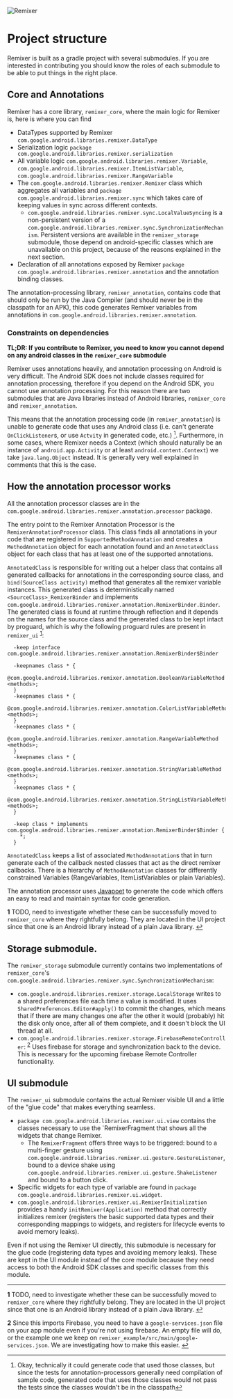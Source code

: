 ![Remixer](https://cdn.rawgit.com/material-foundation/material-remixer/master/docs/assets/lockup_remixer_icon_horizontal_dark_small.svg)

# Project structure

Remixer is built as a gradle project with several submodules. If you are interested in contributing you should know the roles of each submodule to be able to put things in the right place.

## Core and Annotations

Remixer has a core library, `remixer_core`, where the main logic for Remixer is, here is where you can find
- DataTypes supported by Remixer `com.google.android.libraries.remixer.DataType`
- Serialization logic `package com.google.android.libraries.remixer.serialization`
- All variable logic `com.google.android.libraries.remixer.Variable`, `com.google.android.libraries.remixer.ItemListVariable`, `com.google.android.libraries.remixer.RangeVariable`
- The `com.google.android.libraries.remixer.Remixer` class which aggregates all variables and `package com.google.android.libraries.remixer.sync` which takes care of keeping values in sync across different contexts.
  - `com.google.android.libraries.remixer.sync.LocalValueSyncing` is a non-persistent version of a `com.google.android.libraries.remixer.sync.SynchronizationMechanism`. Persistent versions are available in the `remixer_storage` submodule, those depend on android-specific classes which are unavailable on this project, because of the reasons explained in the next section.
- Declaration of all annotations exposed by Remixer `package com.google.android.libraries.remixer.annotation` and the annotation binding classes.

The annotation-processing library, `remixer_annotation`, contains code that should only be run by the Java Compiler (and should never be in the classpath for an APK), this code generates Remixer variables from annotations in `com.google.android.libraries.remixer.annotation`.


### Constraints on dependencies

**TL;DR: If you contribute to Remixer, you need to know you cannot depend on any android classes in the `remixer_core` submodule**

Remixer uses annotations heavily, and annotation processing on Android is very difficult. The Android SDK does not include classes required for annotation processing, therefore if you depend on the Android SDK, you cannot use annotation processing. For this reason there are two submodules that are Java libraries instead of Android libraries, `remixer_core` and `remixer_annotation`.

This means that the annotation processing code (in `remixer_annotation`) is unable to generate code that uses any Android class (i.e. can't generate `OnClickListener`s, or use `Actvity` in generated code, etc.) [^generatingtestedcode]. Furthermore, in some cases, where Remixer needs a Context (which should naturally be an instance of `android.app.Activity` or at least `android.content.Context`) we take `java.lang.Object` instead. It is generally very well explained in comments that this is the case.

[^generatingtestedcode]: Okay, technically it could generate code that used those classes, but since the tests for annotation-processors generally need compilation of sample code, generated code that uses those classes would not pass the tests since the classes wouldn't be in the classpath

## How the annotation processor works

All the annotation processor classes are in the `com.google.android.libraries.remixer.annotation.processor` package.

The entry point to the Remixer Annotation Processor is the `RemixerAnnotationProcessor` class. This class finds all annotations in your code that are registered in `SupportedMethodAnnotation` and creates a `MethodAnnotation` object for each annotation found and an `AnnotatedClass` object for each class that has at least one of the supported annotations.

`AnnotatedClass` is responsible for writing out a helper class that contains all generated callbacks for annotations in the corresponding source class, and `bind(SourceClass activity)` method that generates all the remixer variable instances. This generated class is deterministically named `<SourceClass>_RemixerBinder` and implements `com.google.android.libraries.remixer.annotation.RemixerBinder.Binder`. The generated class is found at runtime through reflection and it depends on the names for the source class and the generated class to be kept intact by proguard, which is why the following proguard rules are present in `remixer_ui` <sup id="a1">[1](#f1)</sup>:
  
```
  -keep interface com.google.android.libraries.remixer.annotation.RemixerBinder$Binder

  -keepnames class * {
     @com.google.android.libraries.remixer.annotation.BooleanVariableMethod <methods>;
  }
  -keepnames class * {
     @com.google.android.libraries.remixer.annotation.ColorListVariableMethod <methods>;
  }
  -keepnames class * {
     @com.google.android.libraries.remixer.annotation.RangeVariableMethod <methods>;
  }
  -keepnames class * {
     @com.google.android.libraries.remixer.annotation.StringVariableMethod <methods>;
  }
  -keepnames class * {
     @com.google.android.libraries.remixer.annotation.StringListVariableMethod <methods>;
  }

  -keep class * implements com.google.android.libraries.remixer.annotation.RemixerBinder$Binder {
    *;
  }
```

`AnnotatedClass` keeps a list of associated `MethodAnnotation`s that in turn generate each of the callback nested classes that act as the direct remixer callbacks. There is a hierarchy of `MethodAnnotation` classes for differently constrained Variables (RangeVariables, ItemListVariables or plain Variables).

The annotation processor uses [Javapoet](https://github.com/square/javapoet) to generate the code which  offers an easy to read and maintain syntax for code generation.

<b id="f1">1</b> TODO, need to investigate whether these can be successfully moved to `remixer_core` where they rightfully belong. They are located in the UI project since that one is an Android library instead of a plain Java library. [↩](#a1)

## Storage submodule.

The `remixer_storage` submodule currently contains two implementations of `remixer_core`'s `com.google.android.libraries.remixer.sync.SynchronizationMechanism`:
- `com.google.android.libraries.remixer.storage.LocalStorage` writes to a shared preferences file each time a value is modified. It uses `SharedPreferences.Editor#apply()` to commit the changes, which means that if there are many changes one after the other it would (probably) hit the disk only once, after all of them complete, and it doesn't block the UI thread at all.
- `com.google.android.libraries.remixer.storage.FirebaseRemoteController`: <sup id="a2">[2](#f2)</sup> Uses firebase for storage and synchronization back to the device. This is necessary for the upcoming firebase Remote Controller functionality.

## UI submodule

The `remixer_ui` submodule contains the actual Remixer visible UI and a little of the "glue code" that makes everything seamless.
- `package com.google.android.libraries.remixer.ui.view` contains the classes necessary to use the `RemixerFragment that shows all the widgets that change Remixer.
  - The `RemixerFragment` offers three ways to be triggered: bound to a multi-finger gesture using `com.google.android.libraries.remixer.ui.gesture.GestureListener`, bound to a device shake using `com.google.android.libraries.remixer.ui.gesture.ShakeListener` and bound to a button click.
- Specific widgets for each type of variable are found in `package com.google.android.libraries.remixer.ui.widget`.
- `com.google.android.libraries.remixer.ui.RemixerInitialization` provides a handy `initRemixer(Application)` method that correctly initializes remixer (registers the basic supported data types and their corresponding mappings to widgets, and registers for lifecycle events to avoid memory leaks).

Even if not using the Remixer UI directly, this submodule is necessary for the glue code (registering data types and avoiding memory leaks). These are kept in the UI module instead of the core module because they need access to both the Android SDK classes and specific classes from this module.

- - -

<b id="f1">1</b> TODO, need to investigate whether these can be successfully moved to `remixer_core` where they rightfully belong. They are located in the UI project since that one is an Android library instead of a plain Java library. [↩](#a1)

<b id="f2">2</b> Since this imports Firebase, you need to have a `google-services.json` file on your app module even if you're not using firebase. An empty file will do, or the example one we keep on `remixer_example/src/main/google-services.json`. We are investigating how to make this easier. [↩](#a2)

